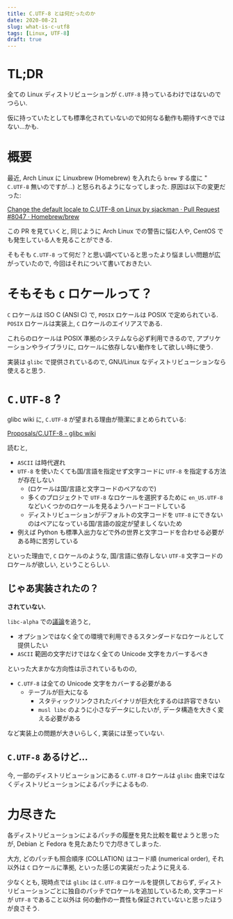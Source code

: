 ```yaml
---
title: C.UTF-8 とは何だったのか
date: 2020-08-21
slug: what-is-c-utf8
tags: [Linux, UTF-8]
draft: true
---
```


# TL;DR

 全ての Linux ディストリビューションが `C.UTF-8` 持っているわけではないのでつらい.

仮に持っていたとしても標準化されていないので如何なる動作も期待すべきではない...かも.

# 概要

最近, Arch Linux に Linuxbrew (Homebrew) を入れたら `brew` する度に " `C.UTF-8` 無いのですが…) と怒られるようになってしまった. 原因は以下の変更だった:

[Change the default locale to C.UTF-8 on Linux by sjackman · Pull Request #8047 · Homebrew/brew](https://github.com/Homebrew/brew/pull/8047)

この PR を見ていくと, 同じように Arch Linux での警告に悩む人や, CentOS でも発生している人を見ることができる. 

そもそも `C.UTF-8` って何だ？と思い調べていると思ったより悩ましい問題が広がっていたので, 今回はそれについて書いておきたい.

# そもそも `C` ロケールって？

`C` ロケールは ISO C (ANSI C) で, `POSIX` ロケールは POSIX で定められている. `POSIX` ロケールは実装上, `C` ロケールのエイリアスである.

これらのロケールは POSIX 準拠のシステムなら必ず利用できるので, アプリケーションやライブラリに, ロケールに依存しない動作をして欲しい時に使う.

実装は `glibc` で提供されているので, GNU/Linux なディストリビューションなら使えると思う.

# `C.UTF-8` ?

glibc wiki に, `C.UTF-8` が望まれる理由が簡潔にまとめられている:

[Proposals/C.UTF-8 - glibc wiki](https://sourceware.org/glibc/wiki/Proposals/C.UTF-8)

読むと,

- `ASCII` は時代遅れ
- `UTF-8` を使いたくても国/言語を指定せず文字コードに `UTF-8` を指定する方法が存在しない
    - (ロケールは国/言語と文字コードのペアなので)
    - 多くのプロジェクトで `UTF-8` なロケールを選択するために `en_US.UTF-8` などいくつかのロケールを見るようハードコードしている
    - ディストリビューションがデフォルトの文字コードを `UTF-8` にできないのはペアになっている国/言語の設定が望ましくないため
- 例えば Python も標準入出力などで外の世界と文字コードを合わせる必要がある時に苦労している

といった理由で, `C` ロケールのような, 国/言語に依存しない `UTF-8` 文字コードのロケールが欲しい, ということらしい.

## じゃあ実装されたの？

**されていない.**

`libc-alpha` での[議論](https://sourceware.org/legacy-ml/libc-alpha/2015-02/msg00247.html)を追うと,

- オプションではなく全ての環境で利用できるスタンダードなロケールとして提供したい
- `ASCII` 範囲の文字だけではなく全ての Unicode 文字をカバーするべき

といった大まかな方向性は示されているものの,

- `C.UTF-8` は全ての Unicode 文字をカバーする必要がある
    - テーブルが巨大になる
        - スタティックリンクされたバイナリが巨大化するのは許容できない
        - `musl libc` のように小さなデータにしたいが, データ構造を大きく変える必要がある

など実装上の問題が大きいらしく, 実装には至っていない.

## `C.UTF-8` あるけど…

今, 一部のディストリビューションにある `C.UTF-8` ロケールは `glibc` 由来ではなくディストリビューションによるパッチによるもの.

# 力尽きた

各ディストリビューションによるパッチの履歴を見た比較を載せようと思ったが, Debian と Fedora を見たあたりで力尽きてしまった. 

大方, どのパッチも照合順序 (COLLATION) はコード順 (numerical order), それ以外は
`C` ロケールに準拠, といった感じの実装だったように見える.

少なくとも, 現時点では `glibc` は `C.UTF-8` ロケールを提供しておらず, ディストリビューションごとに独自のパッチでロケールを追加しているため, 文字コードが `UTF-8` であること以外は
何の動作の一貫性も保証されていないと思ったほうが良さそう.
